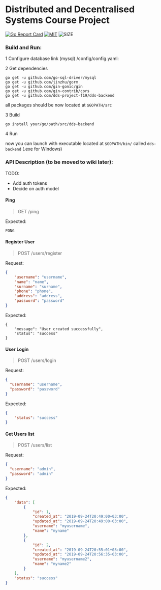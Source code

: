 # **Distributed and Decentralised Systems** Course Project
[![Go Report Card](https://goreportcard.com/badge/github.com/dds-project-f19/dds-backend)](https://goreportcard.com/report/github.com/dds-project-f19/dds-backend)
[![MIT](https://img.shields.io/github/license/dds-project-f19/dds-backend)](https://raw.githubusercontent.com/dds-project-f19/dds-backend/master/LICENSE)
![SIZE](https://img.shields.io/github/repo-size/dds-project-f19/dds-backend)

### Build and Run:

1 Configure database link (mysql) /config/config.yaml:

2 Get dependencies

```shell script
go get -u github.com/go-sql-driver/mysql
go get -u github.com/jinzhu/gorm
go get -u github.com/gin-gonic/gin
go get -u github.com/gin-contrib/cors
go get -u github.com/dds-project-f19/dds-backend
```

all packages should be now located at `$GOPATH/src`

3 Build

```shell script
go install your/go/path/src/dds-backend
```

4 Run

now you can launch with executable located at `$GOPATH/bin/` called `dds-backend` (.exe for Windows)


### API Description (to be moved to wiki later):
TODO:
* Add auth tokens
* Decide on auth model



#### Ping
> GET /ping

Expected:
```
PONG
```

#### Register User
> POST /users/register

Request:
```json
{
	"username": "username",
	"name": "name",
    "surname": "surname",
    "phone": "phone",
    "address": "address",
	"password": "password"
}
```
Expected:
```
{
    "message": "User created successfully",
    "status": "success"
}
```

#### User Login
> POST /users/login

Request:
```json
{
  "username": "username",
  "password": "password"
}
```

Expected:
```json
{
    "status": "success"
}
```

#### Get Users list
> POST /users/list

Request:
```json
{
  "username": "admin",
  "password": "admin"
}
```

Expected:
```json
{
    "data": [
        {
            "id": 1,
            "created_at": "2019-09-24T20:49:00+03:00",
            "updated_at": "2019-09-24T20:49:00+03:00",
            "username": "myusername",
            "name": "myname"
        },
        {
            "id": 2,
            "created_at": "2019-09-24T20:55:01+03:00",
            "updated_at": "2019-09-24T20:56:35+03:00",
            "username": "myusername2",
            "name": "myname2"
        }
    ],
    "status": "success"
}
```
